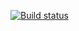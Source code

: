 [![Build status](https://ci.appveyor.com/api/projects/status/gy82teq8n5k6a3gc?svg=true)](https://ci.appveyor.com/project/MarinaSuhareva/carat-2-2-2p61u)
